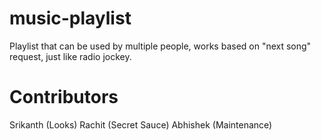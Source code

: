 music-playlist
==============

Playlist that can be used by multiple people, works based on "next song" request, just like radio jockey.


Contributors
============

Srikanth (Looks)
Rachit (Secret Sauce)
Abhishek (Maintenance)
